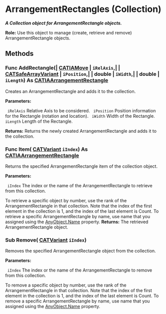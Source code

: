 # ArrangementRectangles (Collection)

**_A Collection object for ArrangementRectangle objects._**

**Role:** Use this object to manage (create, retrieve and remove) ArrangementRectangle objects.

## Methods

### Func **AddRectangle**(| [CATIAMove](../InfInterfaces/interface_Move_3742.md) | `iRelAxis`,| | [CATSafeArrayVariant](../System/typedef_CATSafeArrayVariant_73843.md) | `iPosition`,| | double | `iWidth`,| | double | `iLength`) As [CATIAArrangementRectangle](../CATArrangementInterfaces/interface_ArrangementRectangle_84792.md)

   Creates an ArrangementRectangle and adds it to the collection.

**Parameters:**

` iRelAxis`      Relative Axis to be considered.
` iPosition`      Position information for the Rectangle (rotation and location).
` iWidth`      Width of the Rectangle.
` iLength`      Length of the Rectangle.

**Returns:**      Returns the newly created ArrangementRectangle and adds it to the collection.  
### Func **Item**( [CATVariant](../System/typedef_CATVariant_20656.md)  `iIndex`) As [CATIAArrangementRectangle](../CATArrangementInterfaces/interface_ArrangementRectangle_84792.md)

   Returns the specified ArrangementRectangle item of the collection object.

**Parameters:**

` iIndex`      The index or the name of the ArrangementRectangle to retrieve from this collection.

To retrieve a specific object by number, use the rank of the ArrangementRectangle in that collection.
   Note that the index of the first element in the collection is 1, and the index of the last element is Count.
To retrieve a specific ArrangementRectangle by name, use name that you assigned using the
[AnyObject.Name](../System/interface_AnyObject_17321.htm#Name) property.  **Returns:**      The retrieved ArrangementRectangle object.  
### Sub **Remove**( [CATVariant](../System/typedef_CATVariant_20656.md)  `iIndex`)

   Removes the specified ArrangementRectangle object from the collection.

**Parameters:**

` iIndex`      The index or the name of the ArrangementRectangle to remove from this collection.

To remove a specific object by number, use the rank of the ArrangementRectangle in that collection.
   Note that the index of the first element in the collection is 1, and the index of the last element is Count.
To remove a specific ArrangementRectangle by name, use name that you assigned using the
[AnyObject.Name](../System/interface_AnyObject_17321.htm#Name) property.
